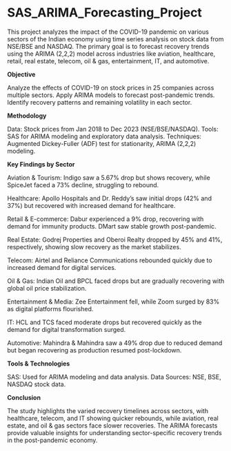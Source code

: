 # SAS_ARIMA_Forecasting_Project

This project analyzes the impact of the COVID-19 pandemic on various sectors of the Indian economy using time series analysis on stock data from NSE/BSE and NASDAQ. The primary goal is to forecast recovery trends using the ARIMA (2,2,2) model across industries like aviation, healthcare, retail, real estate, telecom, oil & gas, entertainment, IT, and automotive.

**Objective**

Analyze the effects of COVID-19 on stock prices in 25 companies across multiple sectors.
Apply ARIMA models to forecast post-pandemic trends.
Identify recovery patterns and remaining volatility in each sector.

**Methodology**

Data: Stock prices from Jan 2018 to Dec 2023 (NSE/BSE/NASDAQ).
Tools: SAS for ARIMA modeling and exploratory data analysis.
Techniques: Augmented Dickey-Fuller (ADF) test for stationarity, ARIMA (2,2,2) modeling.

**Key Findings by Sector**

Aviation & Tourism: Indigo saw a 5.67% drop but shows recovery, while SpiceJet faced a 73% decline, struggling to rebound.

Healthcare: Apollo Hospitals and Dr. Reddy’s saw initial drops (42% and 37%) but recovered with increased demand for healthcare.

Retail & E-commerce: Dabur experienced a 9% drop, recovering with demand for immunity products. DMart saw stable growth post-pandemic.

Real Estate: Godrej Properties and Oberoi Realty dropped by 45% and 41%, respectively, showing slow recovery as the market stabilizes.

Telecom: Airtel and Reliance Communications rebounded quickly due to increased demand for digital services.

Oil & Gas: Indian Oil and BPCL faced drops but are gradually recovering with global oil price stabilization.

Entertainment & Media: Zee Entertainment fell, while Zoom surged by 83% as digital platforms flourished.

IT: HCL and TCS faced moderate drops but recovered quickly as the demand for digital transformation surged.

Automotive: Mahindra & Mahindra saw a 49% drop due to reduced demand but began recovering as production resumed post-lockdown.


**Tools & Technologies**

SAS: Used for ARIMA modeling and data analysis.
Data Sources: NSE, BSE, NASDAQ stock data.

**Conclusion**

The study highlights the varied recovery timelines across sectors, with healthcare, telecom, and IT showing quicker rebounds, while aviation, real estate, and oil & gas sectors face slower recoveries. The ARIMA forecasts provide valuable insights for understanding sector-specific recovery trends in the post-pandemic economy.













